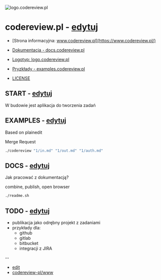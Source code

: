 
![logo.codereview.pl](https://logo.codereview.pl/1/cover.png)

# codereview.pl - [edytuj](https://github.com/codereview-pl/www/edit/main/MENU.md) 

+ [Strona informacyjna: www.codereview.pl](https://www.codereview.pl/)
+ [Dokumentacja - docs.codereview.pl](https://docs.codereview.pl/)
+ [Logotyp: logo.codereview.pl](https://logo.codereview.pl/)
+ [Pryzkłady - examples.codereview.pl](http://examples.codereview.pl)

+ [LICENSE](LICENSE)



## START - [edytuj](https://github.com/codereview-pl/www/edit/main/START.md)

W budowie jest aplikacja do tworzenia zadań




## EXAMPLES - [edytuj](https://github.com/codereview-pl/www/edit/main/EXAMPLES.md)
Based on plainedit

Merge Request

```bash
./codereview "1/in.md" "1/out.md" "1/auth.md"
```



## DOCS - [edytuj](https://github.com/codereview-pl/www/edit/main/DOCS.md)

Jak pracować z dokumentacją?


combine, publish, open browser

```bash
./readme.sh
```




## TODO - [edytuj](https://github.com/codereview-pl/www/edit/main/TODO.md)

+ publikacja jako odrębny projekt z zadaniami
+ przykłady dla:
  + github
  + gitlab
  + bitbucket
  + integracji z JIRA



--
+ [edit](https://github.com/codereview-pl/www/edit/main/README.md)
+ [codereview-pl/www](https://github.com/codereview-pl/www/edit/main/README.md)
